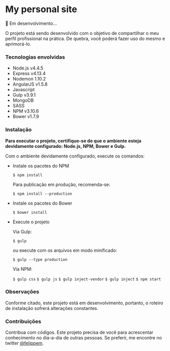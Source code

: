 # My personal site
:grimacing: Em desenvolvimento...

O projeto está sendo desenvolvido com o objetivo de compartilhar o meu perfil profissional na prática. De quebra, você poderá fazer uso do mesmo e aprimorá-lo.

### Tecnologias envolvidas

* Node.js v4.4.5
* Express v4.13.4
* Nodemon 1.10.2
* AngularJS v1.5.8
* Javascript
* Gulp v3.9.1
* MongoDB
* SASS
* NPM v3.10.6
* Bower v1.7.9

### Instalação

**Para executar o projeto, certifique-se de que o ambiente esteja devidamente configurado: Node.js, NPM, Bower e Gulp.**

Com o ambiente devidamente configurado, execute os comandos:

* Instale os pacotes do NPM

  `$ npm install`

  Para publicação em produção, recomenda-se:

  `$ npm install --production`

* Instale os pacotes do Bower

  `$ bower install`

* Execute o projeto

  Via Gulp:

  `$ gulp`

  ou execute com os arquivos em modo minificado:

  `$ gulp --type production`

  Via NPM:

  `$ gulp css`
  `$ gulp js`
  `$ gulp inject-vendor`
  `$ gulp inject`
  `$ npm start`

### Observações

Conforme citado, este projeto está em desenvolvimento, portanto, o roteiro de instalação sofrerá alterações constantes.

### Contribuições

Contribua com códigos. Este projeto precisa de você para acrescentar conhecimento no dia-a-dia de outras pessoas.
Se preferir, me encontre no twitter <a href="//twitter.com/felippem" target="_blank">@felippem</a>.